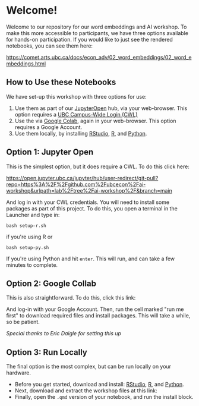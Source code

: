 # Welcome!

Welcome to our repository for our word embeddings and AI workshop.  To make this more accessible to participants, we have three options available for hands-on participation.  If you would like to just see the rendered notebooks, you can see them here:

<https://comet.arts.ubc.ca/docs/econ_adv/02_word_embeddings/02_word_embeddings.html>

## How to Use these Notebooks

We have set-up this workshop with three options for use:

1.  Use them as part of our [JupyterOpen](https://open.jupyter.ubc.ca/) hub, via your web-browser.  This option requires a [UBC Campus-Wide Login (CWL)](https://www.myaccount.ubc.ca/myAccount/)
2.  Use the via [Google Colab](https://colab.google/), again in your web-browser.  This option requires a Google Account.
3.  Use them locally, by installing [RStudio](https://posit.co/downloads/), [R](https://cran.rstudio.com/), and [Python](https://www.python.org/downloads/). 

## Option 1: Jupyter Open

This is the simplest option, but it does require a CWL.  To do this click here:

<https://open.jupyter.ubc.ca/jupyter/hub/user-redirect/git-pull?repo=https%3A%2F%2Fgithub.com%2Fubcecon%2Fai-workshop&urlpath=lab%2Ftree%2Fai-workshop%2F&branch=main>

And log in with your CWL credentials.  You will need to install some packages as part of this project.  To do this, you open a terminal in the Launcher and type in:

```
bash setup-r.sh
```

if you're using R or 

```
bash setup-py.sh
```

If you're using Python and hit `enter`.  This will run, and can take a few minutes to complete.

## Option 2: Google Collab

This is also straightforward.  To do this, click this link:

<googlecollablink>

And log-in with your Google Account.  Then, run the cell marked "run me first" to download required files and install packages.  This will take a while, so be patient.

_Special thanks to Eric Daigle for setting this up_

## Option 3: Run Locally

The final option is the most complex, but can be run locally on your hardware.

* Before you get started, download and install: [RStudio](https://posit.co/downloads/), [R](https://cran.rstudio.com/), and [Python](https://www.python.org/downloads/).
* Next, download and extract the workshop files at this link: <linktozip>
* Finally, open the `.qmd` version of your notebook, and run the install block.
